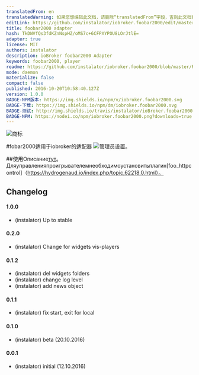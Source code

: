```yaml
---
translatedFrom: en
translatedWarning: 如果您想编辑此文档，请删除“translatedFrom”字段，否则此文档将再次自动翻译
editLink: https://github.com/instalator/iobroker.foobar2000/edit/master//README.md
title: foobar2000 adapter
hash: TkDWVfQs3fdKZnNspHZ/oMS7c+6CFPXYPOU8LOrJtlE=
adapter: true
license: MIT
authors: instalator
description: ioBroker foobar2000 Adapter
keywords: foobar2000, player
readme: https://github.com/instalator/iobroker.foobar2000/blob/master/README.md
mode: daemon
materialize: false
compact: false
published: 2016-10-20T10:58:40.127Z
version: 1.0.0
BADGE-NPM版本: https://img.shields.io/npm/v/iobroker.foobar2000.svg
BADGE-下载: https://img.shields.io/npm/dm/iobroker.foobar2000.svg
BADGE-测试: http://img.shields.io/travis/instalator/ioBroker.foobar2000/master.svg
BADGE-NPM: https://nodei.co/npm/iobroker.foobar2000.png?downloads=true
---
```

![商标](zh-cn/adapterref/iobroker.foobar2000/../../../en/adapterref/iobroker.foobar2000/admin/foobar2000.png)


#fobar2000适用于iobroker的适配器
![管理员设置。](zh-cn/adapterref/iobroker.foobar2000/../../../en/adapterref/iobroker.foobar2000/admin/admin.png)

##使用Описание[тут](http://blog.instalator.ru/archives/541)。
Дляуправленияпроигрывателемнеобходимоустановитьплагин[foo_httpcontrol]（https://hydrogenaud.io/index.php/topic,62218.0.html）。

## Changelog

#### 1.0.0
* (instalator) Up to stable

#### 0.2.0
* (instalator) Change for widgets vis-players

#### 0.1.2
* (instalator) del widgets folders
* (instalator) change log level
* (instalator) add news object

#### 0.1.1
* (instalator) fix start, exit for local

#### 0.1.0
* (instalator) beta (20.10.2016)

#### 0.0.1
* (instalator) initial (12.10.2016)